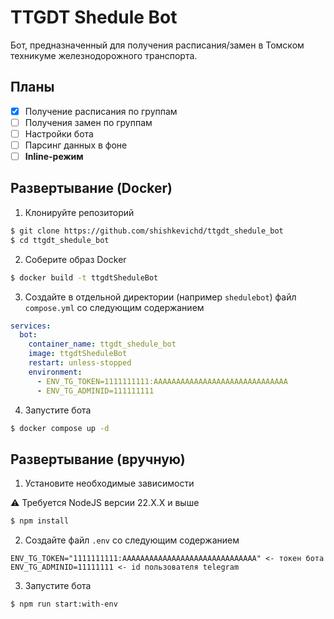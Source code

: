 # TTGDT Shedule Bot

Бот, предназначенный для получения расписания/замен в Томском техникуме железнодорожного транспорта.

## Планы

- [X] Получение расписания по группам
- [ ] Получения замен по группам
- [ ] Настройки бота
- [ ] Парсинг данных в фоне
- [ ] **Inline-режим**

## Развертывание (Docker)

1. Клонируйте репозиторий

```bash
$ git clone https://github.com/shishkevichd/ttgdt_shedule_bot
$ cd ttgdt_shedule_bot
```

2. Соберите образ Docker

```bash
$ docker build -t ttgdtSheduleBot
```

3. Создайте в отдельной директории (например `shedulebot`) файл `compose.yml` со следующим содержанием

```yaml
services:
  bot:
    container_name: ttgdt_shedule_bot
    image: ttgdtSheduleBot
    restart: unless-stopped
    environment:
      - ENV_TG_TOKEN=1111111111:AAAAAAAAAAAAAAAAAAAAAAAAAAAAAA
      - ENV_TG_ADMINID=111111111
```

4. Запустите бота

```bash
$ docker compose up -d
```

####

## Развертывание (вручную)

1. Установите необходимые зависимости

⚠️ Требуется NodeJS версии 22.X.X и выше

```sh
$ npm install
```

2. Создайте файл `.env` со следующим содержанием

```text
ENV_TG_TOKEN="1111111111:AAAAAAAAAAAAAAAAAAAAAAAAAAAAAA" <- токен бота
ENV_TG_ADMINID=11111111 <- id пользователя telegram
```

3. Запустите бота

```sh
$ npm run start:with-env
```